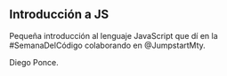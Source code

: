 ## Introducción a JS

Pequeña introducción al lenguaje JavaScript que dí en la #SemanaDelCódigo colaborando en @JumpstartMty.

Diego Ponce.
